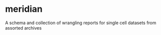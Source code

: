 # meridian
A schema and collection of wrangling reports for single cell datasets from assorted archives

